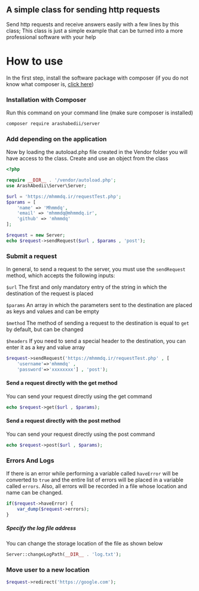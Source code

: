 ## A simple class for sending http requests
Send http requests and receive answers easily with a few lines by this class; This class is just a simple example that can be turned into a more professional software with your help

# How to use
In the first step, install the software package with composer (if you do not know what composer is, [click here](https://code.tutsplus.com/tutorials/what-is-composer-for-php-and-how-to-install-it--cms-35160 "click here"))

### Installation with Composer
Run this command on your command line (make sure composer is installed)
```bash
composer require arashabedii/server
```
### Add depending on the application
Now by loading the autoload.php file created in the Vendor folder you will have access to the class. Create and use an object from the class
```php
<?php

require __DIR__ . '/vendor/autoload.php';
use ArashAbedii\Server\Server;

$url = 'https://mhmmdq.ir/requestTest.php';
$params = [
	'name' => 'Mhmmdq',
	'email' => 'mhmmdq@mhmmdq.ir',
	'github' => 'mhmmdq'
];

$request = new Server;
echo $request->sendRequest($url , $params , 'post');
```

### Submit a request
In general, to send a request to the server, you must use the `sendRequest` method, which accepts the following inputs:

`$url` The first and only mandatory entry of the string in which the destination of the request is placed

`$params` An array in which the parameters sent to the destination are placed as keys and values ​​and can be empty

`$method` The method of sending a request to the destination is equal to `get` by default, but can be changed

`$headers` If you need to send a special header to the destination, you can enter it as a key and value array

```php
$request->sendRequest('https://mhmmdq.ir/requestTest.php' , [
    'username'=>'mhmmdq' ,
    'password'=>'xxxxxxxx'] , 'post');
```
#### Send a request directly with the get method
You can send your request directly using the get command

```php
echo $request->get($url , $params);
```

#### Send a request directly with the post method
You can send your request directly using the post command

```php
echo $request->post($url , $params);
```

### Errors And Logs
If there is an error while performing a variable called `haveError` will be converted to `true` and the entire list of errors will be placed in a variable called `errors`. Also, all errors will be recorded in a file whose location and name can be changed.

```php
if($request->haveError) {
	var_dump($request->errors);
}
```

##### Specify the log file address
You can change the storage location of the file as shown below
```php
Server::changeLogPath(__DIR__ . 'log.txt');
```

### Move user to a new location
```php
$request->redirect('https://google.com');
```

